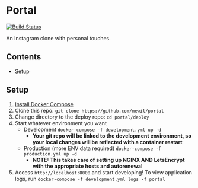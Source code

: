 # Portal

[![Build Status](https://travis-ci.org/mewil/portal.svg?branch=master)](https://travis-ci.org/mewil/portal)

An Instagram clone with personal touches.

## Contents

* [Setup](#setup)

## Setup

1. [Install Docker Compose](https://docs.docker.com/compose/install/)
2. Clone this repo: `git clone https://github.com/mewil/portal`
3. Change directory to the deploy repo: `cd portal/deploy`
4. Start whatever environment you want
    * Development `docker-compose -f development.yml up -d`
        * **Your git repo will be linked to the development environment, so your local changes will be reflected with a container restart**
    * Production (more ENV data required) `docker-compose -f production.yml up -d`
        * **NOTE: This takes care of setting up NGINX AND LetsEncrypt with the appropriate hosts and autorenewal**
5. Access `http://localhost:8000` and start developing! To view application logs, run `docker-compose -f development.yml logs -f portal`
